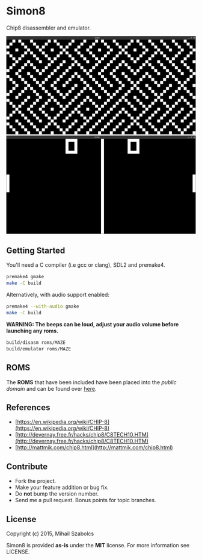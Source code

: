 Simon8
======
Chip8 disassembler and emulator.

![MAZE](pix/maze.png)
![PONG2](pix/pong2.png)

Getting Started
---------------
You'll need a C compiler (i.e gcc or clang), SDL2 and premake4.

```bash
premake4 gmake
make -C build
```

Alternatively, with audio support enabled:

```bash
premake4 --with-audio gmake
make -C build
```

**WARNING: The beeps can be loud, adjust your audio volume before launching
any roms.**

```bash
build/disasm roms/MAZE
build/emulator roms/MAZE
```

ROMS
----
The **ROMS** that have been included have been placed into the
*public domain* and can be found over [here](http://www.zophar.net/pdroms/chip8.html).

References
----------
* [https://en.wikipedia.org/wiki/CHIP-8](https://en.wikipedia.org/wiki/CHIP-8)
* [http://devernay.free.fr/hacks/chip8/C8TECH10.HTM](http://devernay.free.fr/hacks/chip8/C8TECH10.HTM)
* [http://mattmik.com/chip8.html](http://mattmik.com/chip8.html)

Contribute
----------
* Fork the project.
* Make your feature addition or bug fix.
* Do **not** bump the version number.
* Send me a pull request. Bonus points for topic branches.

License
-------
Copyright (c) 2015, Mihail Szabolcs

Simon8 is provided **as-is** under the **MIT** license.
For more information see LICENSE.
